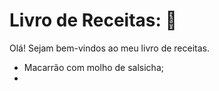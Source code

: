 # Livro de Receitas: :book:

Olá! Sejam bem-vindos ao meu livro de receitas.

- Macarrão com molho de salsicha;
- 

